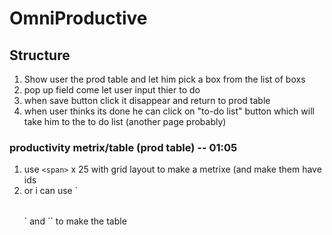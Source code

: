 # OmniProductive

## Structure

1. Show user the prod table and let him pick a box from the list of boxs 
2. pop up field come let user input thier to do 
3. when save button click it disappear and return to prod table 
4. when user thinks its done he can click on "to-do list" button which will take him to the to do list (another page probably)

### productivity metrix/table (prod table) -- 01:05

1. use `<span>` x 25  with grid layout to make a metrixe (and make them have ids
2. or i can use ` <table>
        <tbody id="table-body">
            <!-- Table rows and cells will be added here dynamically -->
        </tbody>
    </table>`  and `<td></td>` to make the table 
